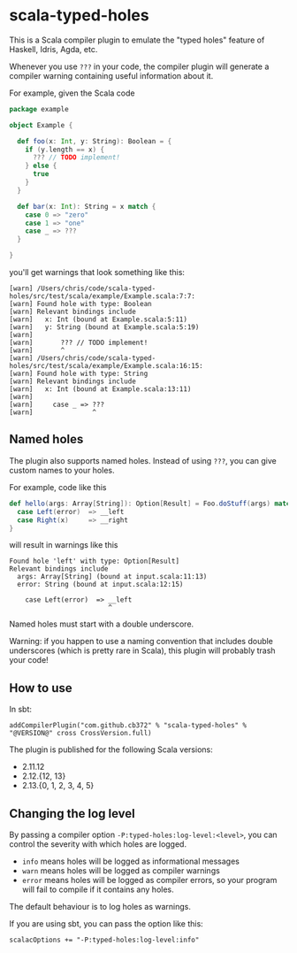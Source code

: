 # scala-typed-holes

This is a Scala compiler plugin to emulate the "typed holes" feature of Haskell,
Idris, Agda, etc.

Whenever you use `???` in your code, the compiler plugin will generate a
compiler warning containing useful information about it.

For example, given the Scala code

```scala
package example

object Example {

  def foo(x: Int, y: String): Boolean = {
    if (y.length == x) {
      ??? // TODO implement!
    } else {
      true
    }
  }

  def bar(x: Int): String = x match {
    case 0 => "zero"
    case 1 => "one"
    case _ => ???
  }

}
```

you'll get warnings that look something like this:

```
[warn] /Users/chris/code/scala-typed-holes/src/test/scala/example/Example.scala:7:7:
[warn] Found hole with type: Boolean
[warn] Relevant bindings include
[warn]   x: Int (bound at Example.scala:5:11)
[warn]   y: String (bound at Example.scala:5:19)
[warn]
[warn]       ??? // TODO implement!
[warn]       ^
[warn] /Users/chris/code/scala-typed-holes/src/test/scala/example/Example.scala:16:15:
[warn] Found hole with type: String
[warn] Relevant bindings include
[warn]   x: Int (bound at Example.scala:13:11)
[warn]
[warn]     case _ => ???
[warn]               ^
```

## Named holes

The plugin also supports named holes. Instead of using `???`, you can give
custom names to your holes.

For example, code like this

```scala
def hello(args: Array[String]): Option[Result] = Foo.doStuff(args) match {
  case Left(error)  => __left
  case Right(x)     => __right
}
```

will result in warnings like this

```
Found hole 'left' with type: Option[Result]
Relevant bindings include
  args: Array[String] (bound at input.scala:11:13)
  error: String (bound at input.scala:12:15)

    case Left(error)  => __left
                         ^
```

Named holes must start with a double underscore.

Warning: if you happen to use a naming convention that includes double
underscores (which is pretty rare in Scala), this plugin will probably trash
your code!

## How to use

In sbt:

```
addCompilerPlugin("com.github.cb372" % "scala-typed-holes" % "@VERSION@" cross CrossVersion.full)
```

The plugin is published for the following Scala versions:

* 2.11.12
* 2.12.{12, 13}
* 2.13.{0, 1, 2, 3, 4, 5}

## Changing the log level

By passing a compiler option `-P:typed-holes:log-level:<level>`, you can control
the severity with which holes are logged.

* `info` means holes will be logged as informational messages
* `warn` means holes will be logged as compiler warnings
* `error` means holes will be logged as compiler errors, so your program will
  fail to compile if it contains any holes.

The default behaviour is to log holes as warnings.

If you are using sbt, you can pass the option like this:

```
scalacOptions += "-P:typed-holes:log-level:info"
```
